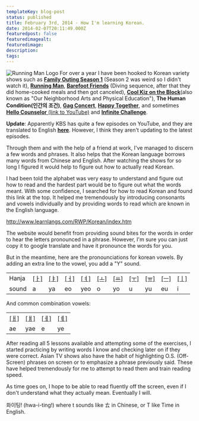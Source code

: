 ```yaml
---
templateKey: blog-post
status: published
title: February 3rd, 2014 - How I'm learning Korean.
date: 2014-02-07T20:11:49.000Z
featuredpost: false
featuredimagealt:
featuredimage: 
description:
tags:
---
```

![Running Man Logo](https://upload.wikimedia.org/wikipedia/en/2/24/RunningMan.jpg)
For over a year I have been hooked to Korean variety shows such as [**Family Outing Season 1**](http://en.wikipedia.org/wiki/Family_outing) (Season 2 was weird so I didn't watch it), [**Running Man**](http://en.wikipedia.org/wiki/Running_Man_(TV_series)), [**Barefoot Friends**](http://en.wikipedia.org/wiki/Barefoot_Friends) (Diving sequence, after that they did home-cooked meals and then got canceled), [**Cool Kiz on the Block**](http://en.wikipedia.org/wiki/Our_Neighborhood_Arts_and_Physical_Education)(also known as "Our Neighborhood Arts and Physical Education"), **The Human Condition(인간의 조건)**, [**Gag Concert**](http://en.wikipedia.org/wiki/Gag_Concert), [**Happy Together**](http://en.wikipedia.org/wiki/Happy_Together_(2001_TV_series)), and sometimes [**Hello Counselor** (link to YouTube)](http://www.youtube.com/playlist?list=PLMf7VY8La5RHqhKKy9aOGtDBL8vUXaQME) and [**Infinite Challenge**](http://en.wikipedia.org/wiki/Infinite_Challenge).

**Update**: Apparently KBS has quite a few episodes on YouTube, and they are translated to English [**here**](http://www.youtube.com/user/kbsworld). However, I think they aren't updating to the latest episodes.

Through them and with the help of a friend at work, I've managed to discern a few words and phrases. It also helps that the Korean language borrows many words from Chinese and English. After watching the shows for so long I figured it would help to figure out how to actually read Korean.

I had been told the alphabet was very easy to understand and figure out how to read and the hardest part would be to figure out what the words meant. With some confidence, I searched for how to read Korean and found this link at the top. It helped me tremendously by introducing consonants and vowels individually and by providing words to read which are known in the English language.

http://www.learnlangs.com/RWP/Korean/index.htm

The website would benefit from providing sound bites for the words in order to hear the letters pronounced in a phrase. However, I'm sure you can just copy it to google translate and have it pronounce the words for you.

But in the meantime, here are the pronounciations for korean vowels. By adding an extra line to the vowel, you add a "Y" sound.

<table>
<tr>
<td>Hanja
</td>
<td><a href='http://translate.google.com/translate_tts?tl=ko&q="a"'>[ㅏ]</a></td>
<td><a href='http://translate.google.com/translate_tts?tl=ko&q="ya"'>[ㅑ]</a></td>
<td><a href="http://translate.google.com/translate_tts?tl=ko&q='eo'">[ㅓ]</a></td>
<td><a href="http://translate.google.com/translate_tts?tl=ko&q='yeo'">[ㅕ]</a></td>
<td><a href="http://translate.google.com/translate_tts?tl=ko&q='o'">[ㅗ]</a></td>
<td><a href="http://translate.google.com/translate_tts?tl=ko&q='yo'">[ㅛ]</a></td>
<td><a href="http://translate.google.com/translate_tts?tl=ko&q='u'">[ㅜ]</a></td>
<td><a href="http://translate.google.com/translate_tts?tl=ko&q='yu'">[ㅠ]</a></td>
<td><a href="http://translate.google.com/translate_tts?tl=ko&q='eu'">[ㅡ]</a></td>
<td><a href="http://translate.google.com/translate_tts?tl=ko&q='i'">[ㅣ]</a></td>
</tr>
<tr>
<td>sound</td>
<td>a</td>
<td>ya</td>
<td>eo</td>
<td>yeo</td>
<td>o</td>
<td>yo</td>
<td>u</td>
<td>yu</td>
<td>eu</td>
<td>i</td>
</tr>
</table>
And common combination vowels:
<table>
<tr>
<td><a href="http://translate.google.com/translate_tts?tl=ko&q='ae'">[ㅐ]</a></td>
<td><a href="http://translate.google.com/translate_tts?tl=ko&q='yae'">[ㅒ]</a></td>
<td><a href="http://translate.google.com/translate_tts?tl=ko&q='e'">[ㅔ]</a></td>
<td><a href="http://translate.google.com/translate_tts?tl=ko&q='ye'">[ㅖ]</a></td>
</tr>
<tr>
<td>ae</td>
<td>yae</td>
<td>e</td>
<td>ye</td>
</tr>
</table>

After reading all 5 lessons available and attempting some of the exercises, I started practicing by writing words I know and checking later on if they were correct. Asian TV shows also have the habit of highlighting O.S. (Off-Screen) phrases on screen or to emphasize a phrase previously said. These have helped tremendously for me to attempt to read them and train reading speed.

As time goes on, I hope to be able to read fluently off the screen, even if I don't understand what they actually mean. Eventually I will.


화이팅! (hwa-i-ting!) where t sounds like ㄊ in Chinese, or T like Time in English. 